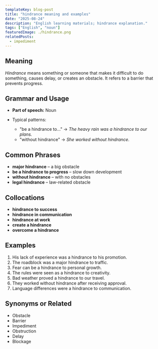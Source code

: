 ```yaml
---
templateKey: blog-post
title: "hindrance meaning and examples"
date: "2025-08-24"
description: "English learning materials; hindrance explanation."
tags: ["English", "noun"]
featuredImage: ./hindrance.png
relatedPosts:
  - impediment
---
```


## Meaning

_Hindrance_ means something or someone that makes it difficult to do something, causes delay, or creates an obstacle. It refers to a barrier that prevents progress.

## Grammar and Usage

- **Part of speech:** Noun
- Typical patterns:

  - "be a hindrance to…" → _The heavy rain was a hindrance to our plans._
  - "without hindrance" → _She worked without hindrance._

## Common Phrases

- **major hindrance** – a big obstacle
- **be a hindrance to progress** – slow down development
- **without hindrance** – with no obstacles
- **legal hindrance** – law-related obstacle

## Collocations

- **hindrance to success**
- **hindrance in communication**
- **hindrance at work**
- **create a hindrance**
- **overcome a hindrance**

## Examples

1. His lack of experience was a hindrance to his promotion.
2. The roadblock was a major hindrance to traffic.
3. Fear can be a hindrance to personal growth.
4. The rules were seen as a hindrance to creativity.
5. Bad weather proved a hindrance to our travel.
6. They worked without hindrance after receiving approval.
7. Language differences were a hindrance to communication.

## Synonyms or Related

- Obstacle
- Barrier
- Impediment
- Obstruction
- Delay
- Blockage
